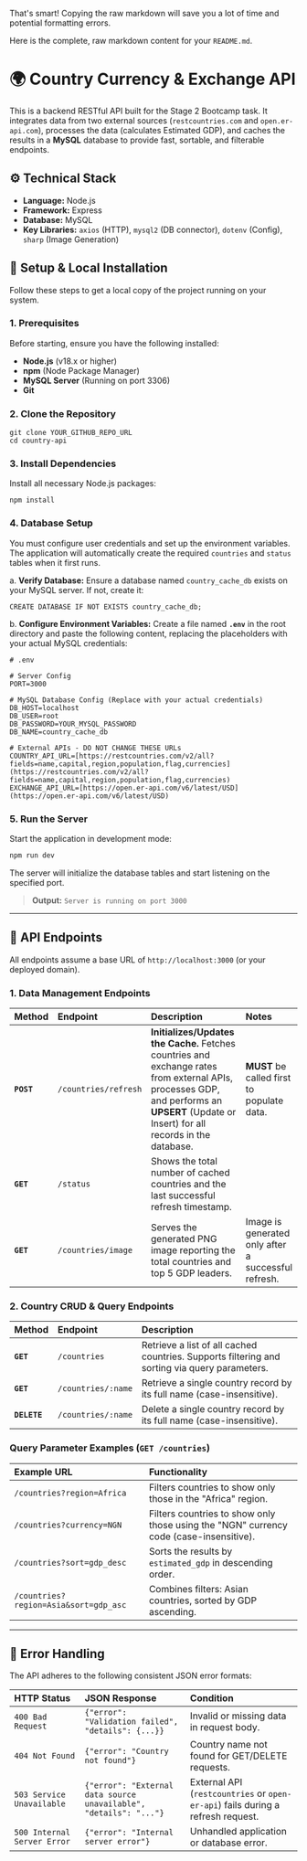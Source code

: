 That's smart\! Copying the raw markdown will save you a lot of time and potential formatting errors.

Here is the complete, raw markdown content for your `README.md`.


# 🌍 Country Currency & Exchange API

This is a backend RESTful API built for the Stage 2 Bootcamp task. It integrates data from two external sources (`restcountries.com` and `open.er-api.com`), processes the data (calculates Estimated GDP), and caches the results in a **MySQL** database to provide fast, sortable, and filterable endpoints.

## ⚙️ Technical Stack

* **Language:** Node.js
* **Framework:** Express
* **Database:** MySQL
* **Key Libraries:** `axios` (HTTP), `mysql2` (DB connector), `dotenv` (Config), `sharp` (Image Generation)


## 🚀 Setup & Local Installation

Follow these steps to get a local copy of the project running on your system.

### 1. Prerequisites

Before starting, ensure you have the following installed:

* **Node.js** (v18.x or higher)
* **npm** (Node Package Manager)
* **MySQL Server** (Running on port 3306)
* **Git**

### 2. Clone the Repository

```
git clone YOUR_GITHUB_REPO_URL
cd country-api
````

### 3\. Install Dependencies

Install all necessary Node.js packages:

```
npm install
```

### 4\. Database Setup

You must configure user credentials and set up the environment variables. The application will automatically create the required `countries` and `status` tables when it first runs.

a. **Verify Database:** Ensure a database named `country_cache_db` exists on your MySQL server. If not, create it:

```
CREATE DATABASE IF NOT EXISTS country_cache_db;
```

b. **Configure Environment Variables:** Create a file named **`.env`** in the root directory and paste the following content, replacing the placeholders with your actual MySQL credentials:

```
# .env

# Server Config
PORT=3000

# MySQL Database Config (Replace with your actual credentials)
DB_HOST=localhost
DB_USER=root
DB_PASSWORD=YOUR_MYSQL_PASSWORD
DB_NAME=country_cache_db

# External APIs - DO NOT CHANGE THESE URLs
COUNTRY_API_URL=[https://restcountries.com/v2/all?fields=name,capital,region,population,flag,currencies](https://restcountries.com/v2/all?fields=name,capital,region,population,flag,currencies)
EXCHANGE_API_URL=[https://open.er-api.com/v6/latest/USD](https://open.er-api.com/v6/latest/USD)
```

### 5\. Run the Server

Start the application in development mode:

```bash
npm run dev
```

The server will initialize the database tables and start listening on the specified port.

> **Output:** `Server is running on port 3000`

-----

## 🧭 API Endpoints

All endpoints assume a base URL of `http://localhost:3000` (or your deployed domain).

### 1\. Data Management Endpoints

| Method | Endpoint | Description | Notes |
| :--- | :--- | :--- | :--- |
| **`POST`** | `/countries/refresh` | **Initializes/Updates the Cache.** Fetches countries and exchange rates from external APIs, processes GDP, and performs an **UPSERT** (Update or Insert) for all records in the database. | **MUST** be called first to populate data. |
| **`GET`** | `/status` | Shows the total number of cached countries and the last successful refresh timestamp. | |
| **`GET`** | `/countries/image` | Serves the generated PNG image reporting the total countries and top 5 GDP leaders. | Image is generated only after a successful refresh. |

### 2\. Country CRUD & Query Endpoints

| Method | Endpoint | Description |
| :--- | :--- | :--- |
| **`GET`** | `/countries` | Retrieve a list of all cached countries. Supports filtering and sorting via query parameters. |
| **`GET`** | `/countries/:name` | Retrieve a single country record by its full name (case-insensitive). |
| **`DELETE`** | `/countries/:name` | Delete a single country record by its full name (case-insensitive). |

### Query Parameter Examples (`GET /countries`)

| Example URL | Functionality |
| :--- | :--- |
| `/countries?region=Africa` | Filters countries to show only those in the "Africa" region. |
| `/countries?currency=NGN` | Filters countries to show only those using the "NGN" currency code (case-insensitive). |
| `/countries?sort=gdp_desc` | Sorts the results by `estimated_gdp` in descending order. |
| `/countries?region=Asia&sort=gdp_asc` | Combines filters: Asian countries, sorted by GDP ascending. |

-----

## 🚨 Error Handling

The API adheres to the following consistent JSON error formats:

| HTTP Status | JSON Response | Condition |
| :--- | :--- | :--- |
| `400 Bad Request` | `{"error": "Validation failed", "details": {...}}` | Invalid or missing data in request body. |
| `404 Not Found` | `{"error": "Country not found"}` | Country name not found for GET/DELETE requests. |
| `503 Service Unavailable` | `{"error": "External data source unavailable", "details": "..."}` | External API (`restcountries` or `open-er-api`) fails during a refresh request. |
| `500 Internal Server Error` | `{"error": "Internal server error"}` | Unhandled application or database error. |

```
```
